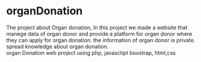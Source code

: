 # organDonation
The project about Organ donation, In this project we made a website that manege data of organ donor and provide a platform for organ donor where they can apply for organ donation. the information of organ donor is private.  spread knowledge about organ donation.<br>
organ Donation web project using php, javasctipt 
boostrap, html,css

